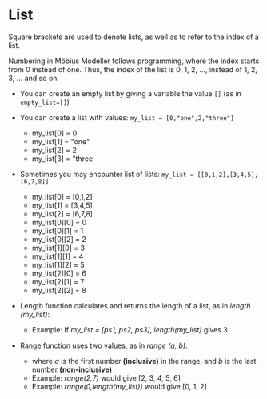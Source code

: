 # List

Square brackets are used to denote lists, as well as to refer to the index of a list. 

Numbering in Möbius Modeller follows programming, where the index starts from 0 instead of one. Thus,  the index of the list is 0, 1, 2, ..., instead of 1, 2, 3, ... and so on.

* You can create an empty list by giving a variable the value `[]` (as in `empty_list=[]`)

* You can create a list with values: `my_list = [0,"one",2,"three"]`
  * my_list[0] = 0
  * my_list[1] = "one"
  * my_list[2] = 2
  * my_list[3] = "three

* Sometimes you may encounter list of lists: `my_list = [[0,1,2],[3,4,5],[6,7,8]]`
  * my_list[0] = [0,1,2]
  * my_list[1] = [3,4,5]
  * my_list[2] = [6,7,8]
  * my_list[0][0] = 0
  * my_list[0][1] = 1
  * my_list[0][2] = 2
  * my_list[1][0] = 3
  * my_list[1][1] = 4
  * my_list[1][2] = 5
  * my_list[2][0] = 6
  * my_list[2][1] = 7
  * my_list[2][2] = 8

* Length function calculates and returns the length of a list, as in *length (my_list)*:
  * Example: If *my_list = [ps1, ps2, ps3]*, *length(my_list)* gives 3

* Range function uses two values, as in *range (a, b)*:
  * where *a* is the first number __(inclusive)__ in the range, and *b* is the last number __(non-inclusive)__
  * Example: *range(2,7)* would give [2, 3, 4, 5, 6]
  * Example: *range(0,length(my_list))* would give [0, 1, 2]